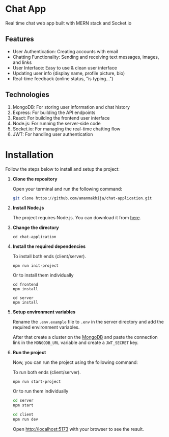 # Chat App

Real time chat web app built with MERN stack and Socket.io

## Features

- User Authentication: Creating accounts with email
- Chatting Functionality: Sending and receiving text messages, images, and links
- User Interface: Easy to use & clean user interface
- Updating user info (display name, profile picture, bio)
- Real-time feedback (online status, "is typing...")

## Technologies

1. MongoDB: For storing user information and chat history
2. Express: For building the API endpoints
3. React: For building the frontend user interface
4. Node.js: For running the server-side code
5. Socket.io: For managing the real-time chatting flow
6. JWT: For handling user authentication

# Installation

Follow the steps below to install and setup the project:

1. **Clone the repository**

   Open your terminal and run the following command:

   ```bash
   git clone https://github.com/amanmakhija/chat-application.git
   ```

2. **Install Node.js**

   The project requires Node.js. You can download it from [here](https://nodejs.org/en/download/).

3. **Change the directory**

   ```
   cd chat-application
   ```

4. **Install the required dependencies**

   To install both ends (client/server).

   ```
   npm run init-project
   ```

   Or to install them individually

   ```
   cd frontend
   npm install
   ```

   ```
   cd server
   npm install
   ```

5. **Setup environment variables**

   Rename the `.env.example` file to `.env` in the server directory and add the required environment variables.

   After that create a cluster on the [MongoDB](https://cloud.mongodb.com/) and paste the connection link in the `MONGODB_URL` variable and create a `JWT_SECRET` key.

6. **Run the project**

   Now, you can run the project using the following command:

   To run both ends (client/server).

   ```
   npm run start-project
   ```

   Or to run them individually

   ```bash
   cd server
   npm start
   ```

   ```bash
   cd client
   npm run dev
   ```

   Open [http://localhost:5173](http://localhost:5173) with your browser to see the result.
